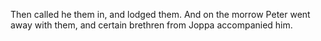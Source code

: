 Then called he them in, and lodged them. And on the morrow Peter went away with them, and certain brethren from Joppa accompanied him.
